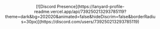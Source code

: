 <div align="center">
  [![Discord Presence](https://lanyard-profile-readme.vercel.app/api/739250213293785119?theme=dark&bg=202020&animated=false&hideDiscrim=false&borderRadius=30px)](https://discord.com/users/739250213293785119)
 </div>
</div>
